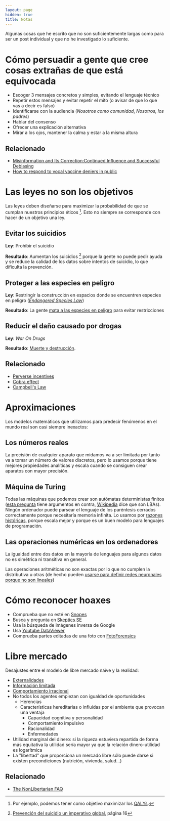 ```yaml
---
layout: page
hidden: true
title: Notas
---
```


Algunas cosas que he escrito que no son suficientemente largas como para ser un post individual
y que no he investigado lo suficiente.

# Cómo persuadir a gente que cree cosas extrañas de que está equivocada

- Escoger 3 mensajes concretos y simples, evitando el lenguaje técnico
- Repetir estos mensajes y evitar repetir el mito (o avisar de que lo que vas a decir es falso)
- Identificarse con la audiencia (*Nosotros como comunidad*, *Nosotros, los padres*)
- Hablar del consenso
- Ofrecer una explicación alternativa
- Mirar a los ojos, mantener la calma y estar a la misma altura

## Relacionado

- [Misinformation and Its Correction:Continued Influence and Successful Debiasing](//dornsife.usc.edu/assets/sites/780/docs/12_pspi_lewandowsky_et_al_misinformation.pdf)
- [How to respond to vocal vaccine deniers in public](http://www.euro.who.int/__data/assets/pdf_file/0005/315761/Best-practice-guidance-respond-vocal-vaccine-deniers-public.pdf)

# Las leyes no son los objetivos

Las leyes deben diseñarse para maximizar la probabilidad de que se cumplan nuestros principios éticos [^util]. Esto no siempre se corresponde con hacer de un objetivo una ley. 

## Evitar los suicidios

**Ley**: Prohibir el suicidio

**Resultado**: Aumentan los suicidios [^suic] porque la gente no puede pedir ayuda y se reduce la calidad de los datos sobre intentos de suicidio, lo que dificulta la prevención.

## Proteger a las especies en peligro

**Ley**: Restringir la construcción en espacios donde se encuentren especies en peligro ([*Endangered Species Law*](//en.wikipedia.org/wiki/Endangered_Species_Act))

**Resultado**: La gente [mata a las especies en peligro](http://www.nytimes.com/2008/01/20/magazine/20wwln-freak-t.html) para evitar restricciones

## Reducir el daño causado por drogas

**Ley**: *War On Drugs*

**Resultado**: [Muerte y destrucción](//www.youtube.com/watch?v=wJUXLqNHCaI).

## Relacionado

- [Perverse incentives](//en.wikipedia.org/wiki/Perverse_incentive)
- [Cobra effect](//en.wikipedia.org/wiki/Cobra_effect)
- [Campbell's Law](//en.wikipedia.org/wiki/Campbell%27s_law)


[^util]: Por ejemplo, podemos tener como objetivo maximizar los [QALYs](//en.wikipedia.org/wiki/Quality-adjusted_life_year).

[^suic]: [Prevención del suicidio un imperativo global](http://apps.who.int/iris/bitstream/10665/136083/1/9789275318508_spa.pdf?ua=1), página 16

# Aproximaciones

Los modelos matemáticos que utilizamos para predecir fenómenos en el mundo real son casi siempre inexactos:

## Los números reales

La precisión de cualquier aparato que midamos va a ser limitada  por tanto va
a tomar un número de valores discretos, pero lo usamos porque tiene mejores propiedades analíticas y escala cuando se consiguen crear aparatos con mayor precisión.

## Máquina de Turing

Todas las máquinas que podemos crear son autómatas deterministas finitos ([esta pregunta](//cstheory.stackexchange.com/questions/34398) tiene argumentos en contra, [Wikipedia](//en.wikipedia.org/wiki/Turing_machine#Comparison_with_real_machines) dice que son LBAs). Ningún ordenador puede parsear el lenguaje de los paréntesis cerrados correctamente porque necesitaría memoria infinita. Lo usamos por [razones históricas](//cstheory.stackexchange.com/questions/3650), porque escala mejor y porque es un buen modelo para lenguajes de programación.

## Las operaciones numéricas en los ordenadores

La igualdad entre dos datos en la mayoría de lenguajes para algunos datos no es simétrica ni transitiva en general. 

Las operaciones aritméticas no son exactas por lo que no cumplen la distributiva u otras (de hecho pueden [usarse para definir redes neuronales porque no son lineales](https://blog.openai.com/nonlinear-computation-in-linear-networks/))


# Cómo reconocer hoaxes

- Comprueba que no esté en [Snopes](http://www.snopes.com)
- Busca y pregunta en [Skeptics SE](//skeptics.stackexchange.com)
- Usa la búsqueda de imágenes inversa de Google
- Usa [Youtube DataViewer](//www.amnestyusa.org/citizenevidence)
- Comprueba partes editadas de una foto con [FotoForensics](http://fotoforensics.com)

# Libre mercado

Desajustes entre el modelo de libre mercado naïve y la realidad:

- [Externalidades](//en.wikipedia.org/wiki/Externality)
- [Información limitada](//en.wikipedia.org/wiki/Bounded_rationality)
- [Comportamiento irracional](//betterhumans.coach.me/cognitive-bias-cheat-sheet-55a472476b18)
- No todos los agentes empiezan con igualdad de oportunidades
  - Herencias
  - Características hereditarias o influidas por el ambiente que provocan una ventaja
    - Capacidad cognitiva y personalidad
    - Comportamiento impulsivo
    - Racionalidad
    - Enfermedades
- Utilidad marginal del dinero: si la riqueza estuviera repartida de forma más equitativa la utilidad sería mayor ya que la relación dinero-utilidad es logarítmica
- La "libertad" que proporciona un mercado libre sólo puede darse si existen precondiciones (nutrición, vivienda, salud...)

## Relacionado

- [The NonLibertarian FAQ](http://raikoth.net/libertarian.html)
